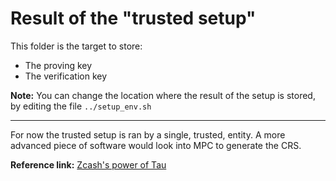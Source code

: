 # Result of the "trusted setup"

This folder is the target to store:

- The proving key
- The verification key

**Note:** You can change the location where the result of the setup is stored, by editing the file `../setup_env.sh`

----------------

For now the trusted setup is ran by a single, trusted, entity.
A more advanced piece of software would look into MPC to generate the CRS.

**Reference link:** [Zcash's power of Tau](https://z.cash.foundation/blog/conclusion-of-powers-of-tau/)
